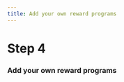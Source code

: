 ```yaml
---
title: Add your own reward programs
---
```

# Step 4
### Add your own reward programs

<VeGHO20RewardProgram />